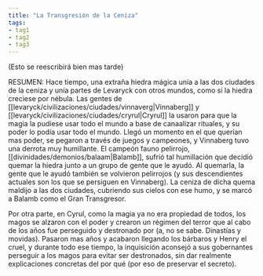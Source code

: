 ```yaml
---
title: "La Transgresión de la Ceniza" 
tags: 
- tag1 
- tag2
- tag3
---
```



(Esto se reescribirá bien mas tarde)

RESUMEN: Hace tiempo, una extraña hiedra mágica unía a las dos ciudades de la ceniza y unía partes de Levaryck con otros mundos, como si la hiedra creciese por nébula. Las gentes de [[levaryck/civilizaciones/ciudades/vinnaverg|Vinnaberg]] y [[levaryck/civilizaciones/ciudades/cryrul|Cryrul]] la usaron para que la magia la pudiese usar todo el mundo a base de canaalizar rituales, y su poder lo podía usar todo el mundo. Llegó un momento en el que querían mas poder, se pegaron a través de juegos y campeones, y Vinnaberg tuvo una derrota muy humillante. El campeón fauno pelirrojo, [[divinidades/demonios/balaam|Balamb]], sufrió tal humillación que decidió quemar la hiedra junto a un grupo de gente que le ayudó. Al quemarla, la gente que le ayudó también se volvieron pelirrojos (y sus descendientes actuales son los que se persiguen en Vinnaberg). La ceniza de dicha quema maldijo a las dos ciudades, cubriendo sus cielos con ese humo, y se marcó a Balamb como el Gran Transgresor.

Por otra parte, en Cyrul, como la magia ya no era propiedad de todos, los magos se alzaron con el poder y crearon un régimen del terror que al cabo de los años fue perseguido y destronado por (a, no se sabe. Dinastías y movidas). Pasaron mas años y acabaron llegando los bárbaros y Henry el cruel, y durante todo ese tiempo, la inquisición aconsejó a sus gobernantes perseguir a los magos para evitar ser destronados, sin dar realmente explicaciones concretas del por qué (por eso de preservar el secreto).
